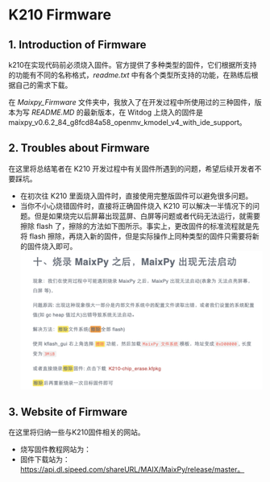 # K210 Firmware

## 1. Introduction of Firmware

k210在实现代码前必须烧入固件。官方提供了多种类型的固件，它们根据所支持的功能有不同的名称格式，*readme.txt* 中有各个类型所支持的功能，在熟练后根据自己的需求下载。

在 *Maixpy_Firmware* 文件夹中，我放入了在开发过程中所使用过的三种固件，版本为写 *README.MD* 的最新版本，在 Witdog 上烧入的固件是maixpy_v0.6.2_84_g8fcd84a58_openmv_kmodel_v4_with_ide_support。

## 2. Troubles about Firmware
在这里将总结笔者在 K210 开发过程中有关固件所遇到的问题，希望后续开发者不要踩坑。

- 在初次往 K210 里面烧入固件时，直接使用完整版固件可以避免很多问题。
- 当你不小心烧错固件时，直接将正确固件烧入 K210 可以解决一半情况下的问题。但是如果烧完以后屏幕出现蓝屏、白屏等问题或者代码无法运行，就需要擦除 flash 了，擦除的方法如下图所示。事实上，更改固件的标准流程就是先将 flash 擦除，再烧入新的固件，但是实际操作上同种类型的固件只需要将新的固件烧入即可。
![擦除flash](https://github.com/zgchen33/witdog_ros/raw/blockly/image/cachuflash.png)

## 3. Website of Firmware
在这里将归纳一些与K210固件相关的网站。

- 烧写固件教程网站为：
- 固件下载站为：https://api.dl.sipeed.com/shareURL/MAIX/MaixPy/release/master。